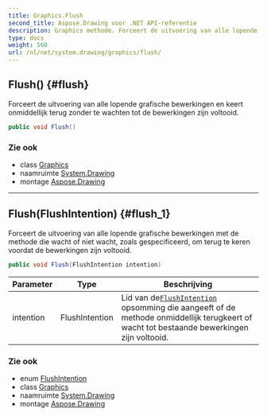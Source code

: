 ```yaml
---
title: Graphics.Flush
second_title: Aspose.Drawing voor .NET API-referentie
description: Graphics methode. Forceert de uitvoering van alle lopende grafische bewerkingen en keert onmiddellijk terug zonder te wachten tot de bewerkingen zijn voltooid.
type: docs
weight: 560
url: /nl/net/system.drawing/graphics/flush/
---
```

## Flush() {#flush}

Forceert de uitvoering van alle lopende grafische bewerkingen en keert onmiddellijk terug zonder te wachten tot de bewerkingen zijn voltooid.

```csharp
public void Flush()
```

### Zie ook

* class [Graphics](../)
* naamruimte [System.Drawing](../../graphics/)
* montage [Aspose.Drawing](../../../)

---

## Flush(FlushIntention) {#flush_1}

Forceert de uitvoering van alle lopende grafische bewerkingen met de methode die wacht of niet wacht, zoals gespecificeerd, om terug te keren voordat de bewerkingen zijn voltooid.

```csharp
public void Flush(FlushIntention intention)
```

| Parameter | Type | Beschrijving |
| --- | --- | --- |
| intention | FlushIntention | Lid van de[`FlushIntention`](../../../system.drawing.drawing2d/flushintention/) opsomming die aangeeft of de methode onmiddellijk terugkeert of wacht tot bestaande bewerkingen zijn voltooid. |

### Zie ook

* enum [FlushIntention](../../../system.drawing.drawing2d/flushintention/)
* class [Graphics](../)
* naamruimte [System.Drawing](../../graphics/)
* montage [Aspose.Drawing](../../../)


